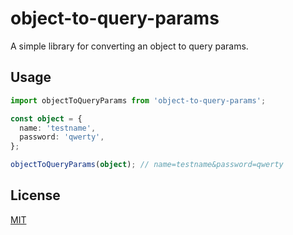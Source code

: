 # object-to-query-params

A simple library for converting an object to query params.

## Usage

```typescript
import objectToQueryParams from 'object-to-query-params';

const object = {
  name: 'testname',
  password: 'qwerty',
};

objectToQueryParams(object); // name=testname&password=qwerty
```

## License

[MIT](https://github.com/deadkff01/object-to-query-params/blob/master/LICENSE)
